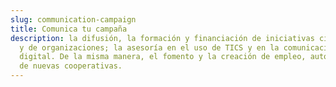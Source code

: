 ```yaml
---
slug: communication-campaign
title: Comunica tu campaña
description: la difusión, la formación y financiación de iniciativas ciudadanas
  y de organizaciones; la asesoría en el uso de TICS y en la comunicación
  digital. De la misma manera, el fomento y la creación de empleo, autoempleo y
  de nuevas cooperativas.
---
```

